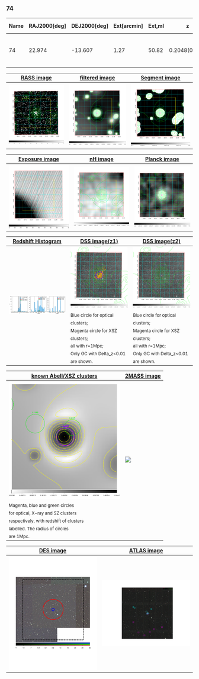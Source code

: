 <div STYLE="page-break-after: always;"></div>

### 74

|Name|RAJ2000[deg]|DEJ2000[deg] |Ext[arcmin]| Ext,ml | z | z_src| C|GC(XSZ,Delta_z<0.01)| GC(OPT,Delta_z<0.01)|GC| R_sig[arcmin] | R500[arcmin] | R500[Mpc]| CRsig[c/s] | CR500[c/s] |L500[1E44 erg/s]|F500[1E-12 erg/s/cm^2]| M500[1E14 Msun]|Tx[keV]|Cnt_sig|Beta|Rc[arcmin]|Comment|Alias|
|---|---|---|---|---|---|------|---|--------|---------|----------|---|---|---|---|---|---|---|---|---|---|---|---|---|---|
|74| 22.974| -13.607| 1.27| 50.82| 0.2048(0.007)| z1, z_xsz| B| MCXC, PSZ2, Tar, XB| A, W| A, MCXC, PSZ2, Tar, W, XB| 8.312| 6.073| 1.225| 0.265(0.033)| 0.254(0.032)| 6.285(0.358)| 5.186(0.295)| 6.41(0.17)| 7.20(0.12)| 128.8| 0.805(-0.117+0.121)| 2.451(-0.644+0.570)| -| k072|

|[RASS image](../image/74/74_img.pdf)|[filtered image](../image/74/74_fil.pdf)|[Segment image](../image/74/74_seg.pdf)|
|-------------------|--------------------|-------------------|
| <img src="../image/74/74_img.png" width="300">  | <img src="../image/74/74_fil.png" width="300">   | <img src="../image/74/74_seg.png" width="300">  |

|[Exposure image](../image/74/74_mex.pdf)| [nH image](../image/74/74_nh.pdf)| [Planck image](../image/74/74_p.pdf)|
|-------------------|--------------------|-------------------|
|<img src="../image/74/74_mex.png" width="300">   | <img src="../image/74/74_nh.png" width="300">    | <img src="../image/74/74_p.png" width="300"> |

|[Redshift Histogram](../image/74/74_zg.pdf) | [DSS image(z1)](../image/74/74_dss_z1.pdf)      |  [DSS image(z2)](../image/74/74_dss_z2.pdf)    |
|-------------------|--------------------|-------------------|
|<img src="../image/74/74_zg.png" width="300"> |<img src="../image/74/74_dss_z1.png" width="300"> <sub><br>Blue circle for optical clusters; <br>Magenta circle for XSZ clusters; <br>all with r=1Mpc; <br>Only GC with Delta_z<0.01 are shown. </sub>| <img src="../image/74/74_dss_z2.png" width="300"><sub><br>Blue circle for optical clusters; <br>Magenta circle for XSZ clusters; <br>all with r=1Mpc; <br>Only GC with Delta_z<0.01 are shown. </sub> |

|[known Abell/XSZ clusters](../image/74/74_gc.pdf) | [2MASS image](../image/74/74_2mass.pdf)      |
|-------------------|-------------------|
|<img src=../image/74/74_gc.png width="300"> <br><sub>Magenta, blue and green circles <br>for optical, X-ray and SZ clusters <br>respectively, with redshift of clusters <br>labelled. The radius of circles <br>are 1Mpc.</sub>|<img src="../image/74/74_2mass.png" width="300">  |

|[DES image](../image/74/74_des.pdf)   |[ATLAS image](../image/74/74_s.pdf)        |
|-------------------|-------------------|
| <img src="../image/74/74_des.pdf" width="300">  | <img src="../image/74/74_s.pdf" width="300">  |
